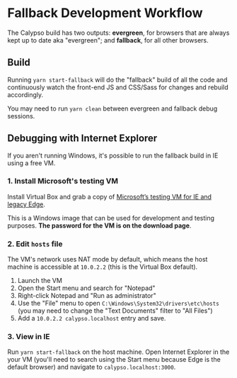 Fallback Development Workflow
=============================

The Calypso build has two outputs: **evergreen**, for browsers that are always kept up to date aka "evergreen"; and **fallback**, for all other browsers.

## Build

Running `yarn start-fallback` will do the "fallback" build of all the code and continuously watch the front-end JS and CSS/Sass for changes and rebuild accordingly.

You may need to run `yarn clean` between evergreen and fallback debug sessions.

## Debugging with Internet Explorer

If you aren't running Windows, it's possible to run the fallback build in IE using a free VM.

### 1. Install Microsoft's testing VM

Install Virtual Box and grab a copy of [Microsoft’s testing VM for IE and legacy Edge](https://developer.microsoft.com/en-us/microsoft-edge/tools/vms/).

This is a Windows image that can be used for development and testing purposes. **The password for the VM is on the download page**.

### 2. Edit `hosts` file

The VM's network uses NAT mode by default, which means the host machine is accessible at `10.0.2.2` (this is the Virtual Box default).

1. Launch the VM
2. Open the Start menu and search for "Notepad"
3. Right-click Notepad and "Run as administrator"
4. Use the "File" menu to open `C:\Windows\System32\drivers\etc\hosts` (you may need to change the "Text Documents" filter to "All Files")
5. Add a `10.0.2.2 calypso.localhost` entry and save.

### 3. View in IE

Run `yarn start-fallback` on the host machine. Open Internet Explorer in the your VM (you'll need to search using the Start menu because Edge is the default browser) and navigate to `calypso.localhost:3000`.
